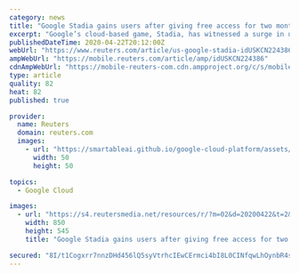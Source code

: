 ```yaml
---
category: news
title: "Google Stadia gains users after giving free access for two months"
excerpt: "Google’s cloud-based game, Stadia, has witnessed a surge in users after the tech giant gifted two months of free access to its premium version for gamers sheltering at home to curb the spread of the coronavirus."
publishedDateTime: 2020-04-22T20:12:00Z
webUrl: "https://www.reuters.com/article/us-google-stadia-idUSKCN224386"
ampWebUrl: "https://mobile.reuters.com/article/amp/idUSKCN224386"
cdnAmpWebUrl: "https://mobile-reuters-com.cdn.ampproject.org/c/s/mobile.reuters.com/article/amp/idUSKCN224386"
type: article
quality: 82
heat: 82
published: true

provider:
  name: Reuters
  domain: reuters.com
  images:
    - url: "https://smartableai.github.io/google-cloud-platform/assets/images/organizations/reuters.com-50x50.jpg"
      width: 50
      height: 50

topics:
  - Google Cloud

images:
  - url: "https://s4.reutersmedia.net/resources/r/?m=02&d=20200422&t=2&i=1516080494&w=&fh=545px&fw=&ll=&pl=&sq=&r=LYNXNPEG3L24Y"
    width: 850
    height: 545
    title: "Google Stadia gains users after giving free access for two months"

secured: "8I/t1Cogxrr7nnzDHd456lQ5syVtrhcIEwCErmci4bI8L0CINfqwLhOynbR4sA31hmjCsh+R+E1l7ksmKxPPeE4XL1E9WFMESQZLSAkX6Ql4RIgFClgLTukpKUakBzCDZ8AkgPATmylvLHq+fGg8LaCpBeClE9UHGOfxqK8LuMG9thFwcEQ5fyOMmYfUvPAaqipluuON4AFBFVKXZogz+KlzrDfKKr9+5M+URTk+BIKMxf48KR4/qD2kuFjLo26yRnlX9+BTdbfdBWunJJSTpRFNga/LpxMIFXWlRpEqapYu3BsfsQBFdDamcRLxM3JLOnE4kpoS/2JUXRrtr090rxEaxNB1496ltqvoOLma1d4LQgb8L5bS3BT7BtkGhalGdUobgbb8CVpeSw/g7I0zz7iSGFU4lAcTjoiM55+UF18UFkbhubL/iTRJIHvvpUMmp9+fOAjMeGf1EAHlNJgOvc5uOsDljolvvvc3fIc4LXg=;cP2NytYjNkBhdH4x4LhMzA=="
---
```


